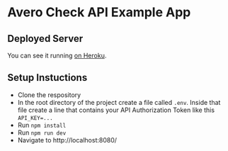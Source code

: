 
# Avero Check API Example App


## Deployed Server

You can see it running [on Heroku](https://protected-journey-35092.herokuapp.com).

## Setup Instuctions

* Clone the respository
* In the root directory of the project create a file called `.env`. Inside that file create a line that contains your API Authorization Token like this `API_KEY=...`
* Run `npm install`
* Run `npm run dev`
* Navigate to http://localhost:8080/
